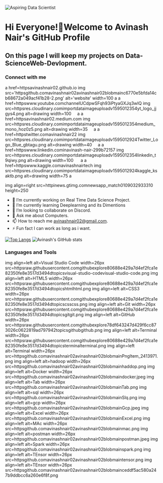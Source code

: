 


![Aspiring Data Scientist ](httpsmedia-exp1.licdn.comdmsimageC4D16AQFg6OL56NIVUgprofile-displaybackgroundimage-shrink_350_140001599970659833e=1625097600&v=beta&t=Luf4SHmDO3NPdTCRRZCe5iHd81DbCd26OSDzt4GwuvA)

# Hi Everyone!👋Welcome to Avinash Nair's GitHub Profile


## On this page I will keep my projects on Data-ScienceWeb-Devlopment.















### Connect with me
a href=httpsavinashnair02.github.io
 img src='httpsgithub.comavinashnair02avinashnair02blobmainc6770e5bfda14cb68672a049acf41b28-2.png' alt='website'  width=100
a 
a href=httpswww.youtube.comchannelUCdpwSFqh93iPtyaGXJq3wIQ
 img src=httpsres.cloudinary.comimportdataimageuploadv1595012354yt_logo_jjgys4.png alt=drawing width=100&nbsp;&nbsp;&nbsp;&nbsp;
a 
 a href=httpsavinashnair02.medium.com
  img src=httpsres.cloudinary.comimportdataimageuploadv1595012354medium_mono_hoz0z5.png alt=drawing width=35&nbsp;&nbsp;&nbsp;&nbsp;
a 
  a href=httpstwitter.comavinashnair22
   img src=httpsres.cloudinary.comimportdataimageuploadv1595012924Twitter_Logo_Blue_gbtagu.png alt=drawing width=40&nbsp;&nbsp;&nbsp;&nbsp;
 a 
   a href=httpswww.linkedin.cominavinash-nair-299b72157
    img src=httpsres.cloudinary.comimportdataimageuploadv1595012354linkedin_t9qiwy.png alt=drawing width=100 &nbsp;&nbsp;&nbsp;&nbsp;
 a 
    a href=httpswww.kaggle.comavinashnairtech
     img src=httpsres.cloudinary.comimportdataimageuploadv1595012924kaggle_ksaktb.png alt=drawing width=75
 a 

  
 img align=right src=httpinews.gtimg.comnewsapp_match0109032933310 height=250

- 🔭 I’m currently working on Real Time Data Science Project.
- 🌱 I’m currently learning Deeplearning and its Dimentions
- 👯 I’m looking to collaborate on Discord.
- 💬 Ask me about Computers.
- 📫 How to reach me avinashnair02@gmail.com.
- ⚡ Fun fact I can work as long as i want.



[![Top Langs](httpsgithub-readme-stats.vercel.appapitop-langsusername=avinashnair02&layout=compact)](httpsgithub.comanuraghazragithub-readme-stats)
![Avinash's GitHub stats](httpsgithub-readme-stats.vercel.appapiusername=avinashnair02&show_icons=true)


### Languages and Tools

img align=left alt=Visual Studio Code width=26px src=httpsraw.githubusercontent.comgithubexplore80688e429a7d4ef2fca1e82350fe8e3517d3494dtopicsvisual-studio-codevisual-studio-code.png 
img align=left alt=HTML5 width=26px src=httpsraw.githubusercontent.comgithubexplore80688e429a7d4ef2fca1e82350fe8e3517d3494dtopicshtmlhtml.png 
img align=left alt=CSS3 width=26px src=httpsraw.githubusercontent.comgithubexplore80688e429a7d4ef2fca1e82350fe8e3517d3494dtopicscsscss.png 
img align=left alt=Git width=26px src=httpsraw.githubusercontent.comgithubexplore80688e429a7d4ef2fca1e82350fe8e3517d3494dtopicsgitgit.png 
img align=left alt=GitHub width=26px src=httpsraw.githubusercontent.comgithubexplore78df643247d429f6cc873026c0622819ad797942topicsgithubgithub.png 
img align=left alt=Terminal width=26px src=httpsraw.githubusercontent.comgithubexplore80688e429a7d4ef2fca1e82350fe8e3517d3494dtopicsterminalterminal.png 
img align=left alt=Terminal width=26px src=httpsgithub.comavinashnair02avinashnair02blobmainPngItem_2413971.png 
img align=left alt=hadoop width=26px src=httpsgithub.comavinashnair02avinashnair02blobmainhaddop.png 
img align=left alt=Docker width=26px src=httpsgithub.comavinashnair02avinashnair02blobmaindocker.jpeg 
img align=left alt=Tab width=26px src=httpsgithub.comavinashnair02avinashnair02blobmainTab.png 
img align=left alt=sql width=26px src=httpsgithub.comavinashnair02avinashnair02blobmainSlq.png 
img align=left alt=gcp width=26px src=httpsgithub.comavinashnair02avinashnair02blobmainGcp.jpeg 
img align=left alt=Excel width=26px src=httpsgithub.comavinashnair02avinashnair02blobmainExcel.png 
img align=left alt=MAc width=26px src=httpsgithub.comavinashnair02avinashnair02blobmainmac.png 
img align=left alt=postman width=26px src=httpsgithub.comavinashnair02avinashnair02blobmainpostman.jpeg 
img align=left alt=Spark width=26px src=httpsgithub.comavinashnair02avinashnair02blobmainspark.png 
img align=left alt=TEnsor width=26px src=httpsgithub.comavinashnair02avinashnair02blobmaintensor.png 
img align=left alt=TEnsor width=26px src=httpsgithub.comavinashnair02avinashnair02blobmainceddf5ac580a247b9ddbcc6a260e6f8f.png 







